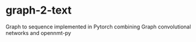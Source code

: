 # graph-2-text
Graph to sequence implemented in Pytorch combining Graph convolutional networks and opennmt-py
